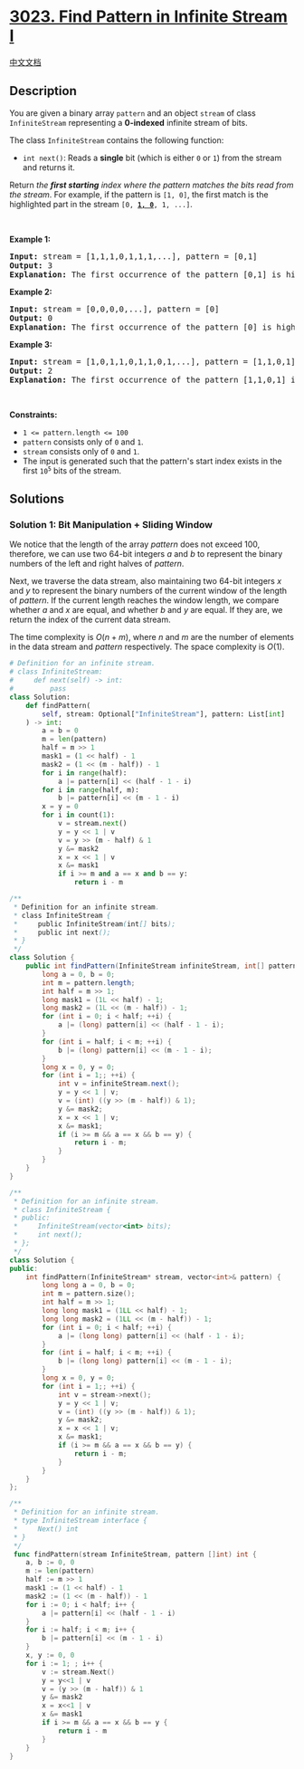 # [3023. Find Pattern in Infinite Stream I](https://leetcode.com/problems/find-pattern-in-infinite-stream-i)

[中文文档](./solution/3000-3099/3023.Find%20Pattern%20in%20Infinite%20Stream%20I/README.md)

<!-- tags:Array,String Matching,Sliding Window,Hash Function,Rolling Hash -->

## Description

<p>You are given a binary array <code>pattern</code> and an object <code>stream</code> of class <code>InfiniteStream</code> representing a <strong>0-indexed</strong> infinite stream of bits.</p>

<p>The class <code>InfiniteStream</code> contains the following function:</p>

<ul>
	<li><code>int next()</code>: Reads a <strong>single</strong> bit (which is either <code>0</code> or <code>1</code>) from the stream and returns it.</li>
</ul>

<p>Return <em>the <strong>first starting</strong> index where the pattern matches the bits read from the stream</em>. For example, if the pattern is <code>[1, 0]</code>, the first match is the highlighted part in the stream <code>[0, <strong><u>1, 0</u></strong>, 1, ...]</code>.</p>

<p>&nbsp;</p>
<p><strong class="example">Example 1:</strong></p>

<pre>
<strong>Input:</strong> stream = [1,1,1,0,1,1,1,...], pattern = [0,1]
<strong>Output:</strong> 3
<strong>Explanation:</strong> The first occurrence of the pattern [0,1] is highlighted in the stream [1,1,1,<strong><u>0,1</u></strong>,...], which starts at index 3.
</pre>

<p><strong class="example">Example 2:</strong></p>

<pre>
<strong>Input:</strong> stream = [0,0,0,0,...], pattern = [0]
<strong>Output:</strong> 0
<strong>Explanation:</strong> The first occurrence of the pattern [0] is highlighted in the stream [<strong><u>0</u></strong>,...], which starts at index 0.
</pre>

<p><strong class="example">Example 3:</strong></p>

<pre>
<strong>Input:</strong> stream = [1,0,1,1,0,1,1,0,1,...], pattern = [1,1,0,1]
<strong>Output:</strong> 2
<strong>Explanation:</strong> The first occurrence of the pattern [1,1,0,1] is highlighted in the stream [1,0,<strong><u>1,1,0,1</u></strong>,...], which starts at index 2.
</pre>

<p>&nbsp;</p>
<p><strong>Constraints:</strong></p>

<ul>
	<li><code>1 &lt;= pattern.length &lt;= 100</code></li>
	<li><code>pattern</code> consists only of <code>0</code> and <code>1</code>.</li>
	<li><code>stream</code> consists only of <code>0</code> and <code>1</code>.</li>
	<li>The input is generated such that the pattern&#39;s start index exists in the first <code>10<sup>5</sup></code> bits of the stream.</li>
</ul>

## Solutions

### Solution 1: Bit Manipulation + Sliding Window

We notice that the length of the array $pattern$ does not exceed $100$, therefore, we can use two $64$-bit integers $a$ and $b$ to represent the binary numbers of the left and right halves of $pattern$.

Next, we traverse the data stream, also maintaining two $64$-bit integers $x$ and $y$ to represent the binary numbers of the current window of the length of $pattern$. If the current length reaches the window length, we compare whether $a$ and $x$ are equal, and whether $b$ and $y$ are equal. If they are, we return the index of the current data stream.

The time complexity is $O(n + m)$, where $n$ and $m$ are the number of elements in the data stream and $pattern$ respectively. The space complexity is $O(1)$.

<!-- tabs:start -->

```python
# Definition for an infinite stream.
# class InfiniteStream:
#     def next(self) -> int:
#         pass
class Solution:
    def findPattern(
        self, stream: Optional["InfiniteStream"], pattern: List[int]
    ) -> int:
        a = b = 0
        m = len(pattern)
        half = m >> 1
        mask1 = (1 << half) - 1
        mask2 = (1 << (m - half)) - 1
        for i in range(half):
            a |= pattern[i] << (half - 1 - i)
        for i in range(half, m):
            b |= pattern[i] << (m - 1 - i)
        x = y = 0
        for i in count(1):
            v = stream.next()
            y = y << 1 | v
            v = y >> (m - half) & 1
            y &= mask2
            x = x << 1 | v
            x &= mask1
            if i >= m and a == x and b == y:
                return i - m
```

```java
/**
 * Definition for an infinite stream.
 * class InfiniteStream {
 *     public InfiniteStream(int[] bits);
 *     public int next();
 * }
 */
class Solution {
    public int findPattern(InfiniteStream infiniteStream, int[] pattern) {
        long a = 0, b = 0;
        int m = pattern.length;
        int half = m >> 1;
        long mask1 = (1L << half) - 1;
        long mask2 = (1L << (m - half)) - 1;
        for (int i = 0; i < half; ++i) {
            a |= (long) pattern[i] << (half - 1 - i);
        }
        for (int i = half; i < m; ++i) {
            b |= (long) pattern[i] << (m - 1 - i);
        }
        long x = 0, y = 0;
        for (int i = 1;; ++i) {
            int v = infiniteStream.next();
            y = y << 1 | v;
            v = (int) ((y >> (m - half)) & 1);
            y &= mask2;
            x = x << 1 | v;
            x &= mask1;
            if (i >= m && a == x && b == y) {
                return i - m;
            }
        }
    }
}
```

```cpp
/**
 * Definition for an infinite stream.
 * class InfiniteStream {
 * public:
 *     InfiniteStream(vector<int> bits);
 *     int next();
 * };
 */
class Solution {
public:
    int findPattern(InfiniteStream* stream, vector<int>& pattern) {
        long long a = 0, b = 0;
        int m = pattern.size();
        int half = m >> 1;
        long long mask1 = (1LL << half) - 1;
        long long mask2 = (1LL << (m - half)) - 1;
        for (int i = 0; i < half; ++i) {
            a |= (long long) pattern[i] << (half - 1 - i);
        }
        for (int i = half; i < m; ++i) {
            b |= (long long) pattern[i] << (m - 1 - i);
        }
        long x = 0, y = 0;
        for (int i = 1;; ++i) {
            int v = stream->next();
            y = y << 1 | v;
            v = (int) ((y >> (m - half)) & 1);
            y &= mask2;
            x = x << 1 | v;
            x &= mask1;
            if (i >= m && a == x && b == y) {
                return i - m;
            }
        }
    }
};
```

```go
/**
 * Definition for an infinite stream.
 * type InfiniteStream interface {
 *     Next() int
 * }
 */
 func findPattern(stream InfiniteStream, pattern []int) int {
	a, b := 0, 0
	m := len(pattern)
	half := m >> 1
	mask1 := (1 << half) - 1
	mask2 := (1 << (m - half)) - 1
	for i := 0; i < half; i++ {
		a |= pattern[i] << (half - 1 - i)
	}
	for i := half; i < m; i++ {
		b |= pattern[i] << (m - 1 - i)
	}
	x, y := 0, 0
	for i := 1; ; i++ {
		v := stream.Next()
		y = y<<1 | v
		v = (y >> (m - half)) & 1
		y &= mask2
		x = x<<1 | v
		x &= mask1
		if i >= m && a == x && b == y {
			return i - m
		}
	}
}
```

<!-- tabs:end -->

<!-- end -->
